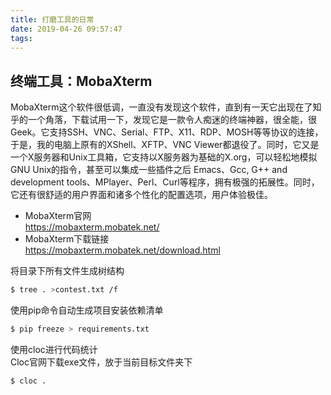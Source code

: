 ```yaml
---
title: 打磨工具的日常
date: 2019-04-26 09:57:47
tags:
---
```



## 终端工具：MobaXterm

MobaXterm这个软件很低调，一直没有发现这个软件，直到有一天它出现在了知乎的一个角落，下载试用一下，发现它是一款令人痴迷的终端神器，很全能，很Geek。它支持SSH、VNC、Serial、FTP、X11、RDP、MOSH等等协议的连接，于是，我的电脑上原有的XShell、XFTP、VNC Viewer都退役了。同时，它又是一个X服务器和Unix工具箱，它支持以X服务器为基础的X.org，可以轻松地模拟GNU Unix的指令，甚至可以集成一些插件之后 Emacs、Gcc, G++ and development tools、MPlayer、Perl、Curl等程序，拥有极强的拓展性。同时，它还有很舒适的用户界面和诸多个性化的配置选项，用户体验极佳。

* MobaXterm官网</br>https://mobaxterm.mobatek.net/
* MobaXterm下载链接</br>https://mobaxterm.mobatek.net/download.html





将目录下所有文件生成树结构
``` bash
$ tree . >contest.txt /f
```

使用pip命令自动生成项目安装依赖清单
``` bash
$ pip freeze > requirements.txt
```

使用cloc进行代码统计  
Cloc官网下载exe文件，放于当前目标文件夹下
``` bash
$ cloc .
```

